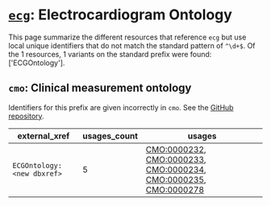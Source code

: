 # [`ecg`](https://bioregistry.io/ecg): Electrocardiogram Ontology

This page summarize the different resources that reference `ecg`
but use local unique identifiers that do not match the standard pattern of
`^\d+$`. Of the 1 resources,
1 variants on the standard prefix were found: ['ECGOntology'].

## `cmo`: Clinical measurement ontology

Identifiers for this prefix are given incorrectly in `cmo`. See the [GitHub repository](https://github.com/rat-genome-database/CMO-Clinical-Measurement-Ontology).

| external_xref              |   usages_count | usages                                                                                                                                                                                                                                                                                                |
|----------------------------|----------------|-------------------------------------------------------------------------------------------------------------------------------------------------------------------------------------------------------------------------------------------------------------------------------------------------------|
| `ECGOntology:<new dbxref>` |              5 | [CMO:0000232](http://purl.obolibrary.org/obo/CMO_0000232), [CMO:0000233](http://purl.obolibrary.org/obo/CMO_0000233), [CMO:0000234](http://purl.obolibrary.org/obo/CMO_0000234), [CMO:0000235](http://purl.obolibrary.org/obo/CMO_0000235), [CMO:0000278](http://purl.obolibrary.org/obo/CMO_0000278) |

